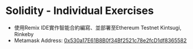 # Solidity - Individual Exercises
- 使用Remix IDE實作智能合約編寫、並部署至Ethereum Testnet Kintsugi, Rinkeby<br>
- Metamask Address:  [0x530a17E61B8B0f34Bf2521c78e2fcD1df8365582](https://explorer.kintsugi.themerge.dev/address/0x530a17E61B8B0f34Bf2521c78e2fcD1df8365582/transactions)
